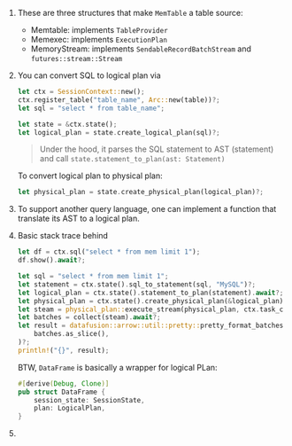 1. These are three structures that make `MemTable` a table source:


   * Memtable: implements `TableProvider`
   * Memexec: implements `ExecutionPlan`
   * MemoryStream: implements `SendableRecordBatchStream` and `futures::stream::Stream`

2. You can convert SQL to logical plan via


   ```rust
   let ctx = SessionContext::new();
   ctx.register_table("table_name", Arc::new(table))?;
   let sql = "select * from table_name";

   let state = &ctx.state();
   let logical_plan = state.create_logical_plan(sql)?;
   ```

   > Under the hood, it parses the SQL statement to AST (statement) and
   > call `state.statement_to_plan(ast: Statement)`

   To convert logical plan to physical plan:

   ```rust
   let physical_plan = state.create_physical_plan(logical_plan)?;
   ```

3. To support another query language, one can implement a function that translate
   its AST to a logical plan.

4. Basic stack trace behind

   ```rust
   let df = ctx.sql("select * from mem limit 1");
   df.show().await?;
   ```

   ```rust
   let sql = "select * from mem limit 1";
   let statement = ctx.state().sql_to_statement(sql, "MySQL")?;
   let logical_plan = ctx.state().statement_to_plan(statement).await?;
   let physical_plan = ctx.state().create_physical_plan(&logical_plan).await?;
   let steam = physical_plan::execute_stream(physical_plan, ctx.task_ctx())?;
   let batches = collect(steam).await?;
   let result = datafusion::arrow::util::pretty::pretty_format_batches(
       batches.as_slice(),
   )?;
   println!("{}", result);
   ```

   BTW, `DataFrame` is basically a wrapper for logical PLan:

   ```rust
   #[derive(Debug, Clone)]
   pub struct DataFrame {
       session_state: SessionState,
       plan: LogicalPlan,
   }
   ```

5. 
